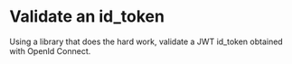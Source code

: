 # Validate an id_token
Using a library that does the hard work, validate a JWT id_token obtained with OpenId Connect.
